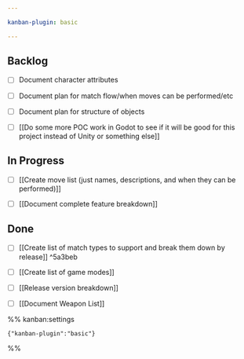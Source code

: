 ```yaml
---

kanban-plugin: basic

---
```


## Backlog

- [ ] Document character attributes
- [ ] Document plan for match flow/when moves can be performed/etc
- [ ] Document plan for structure of objects
- [ ] [[Do some more POC work in Godot to see if it will be good for this project instead of Unity or something else]]


## In Progress

- [ ] [[Create move list (just names, descriptions, and when they can be performed)]]
- [ ] [[Document complete feature breakdown]]


## Done

- [ ] [[Create list of match types to support and break them down by release]] ^5a3beb
- [ ] [[Create list of game modes]]
- [ ] [[Release version breakdown]]
- [ ] [[Document Weapon List]]




%% kanban:settings
```
{"kanban-plugin":"basic"}
```
%%